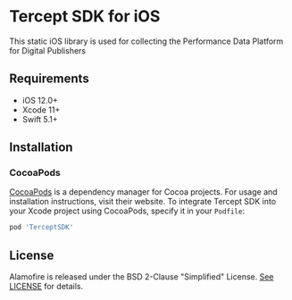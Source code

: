 # Tercept SDK for iOS
This static iOS library is used for collecting the Performance Data Platform for Digital Publishers

## Requirements
- iOS 12.0+
- Xcode 11+
- Swift 5.1+

## Installation

### CocoaPods

[CocoaPods](https://cocoapods.org) is a dependency manager for Cocoa projects. For usage and installation instructions, visit their website. To integrate Tercept SDK into your Xcode project using CocoaPods, specify it in your `Podfile`:

```ruby
pod 'TerceptSDK'
```

## License

Alamofire is released under the BSD 2-Clause "Simplified" License. [See LICENSE](https://github.com/Tercept-Inc/Tercept-SDK-iOS/blob/main/LICENSE) for details.
